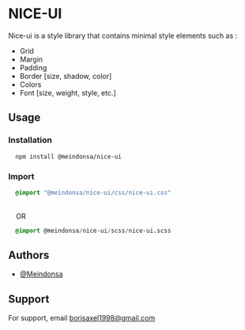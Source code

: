 # NICE-UI
Nice-ui is a style library that contains minimal style elements such as :
- Grid
- Margin
- Padding
- Border [size, shadow, color]
- Colors
- Font [size, weight, style, etc.]

## Usage

### Installation

``` shell
  npm install @meindonsa/nice-ui
```

### Import

``` sass
  @import "@meindonsa/nice-ui/css/nice-ui.css"
``` 
\
  &nbsp;&nbsp;&nbsp; OR 

``` sass
  @import @meindonsa/nice-ui/scss/nice-ui.scss
```


## Authors

- [@Meindonsa](https://github.com/Meindonsa)

## Support

For support, email borisaxel1998@gmail.com